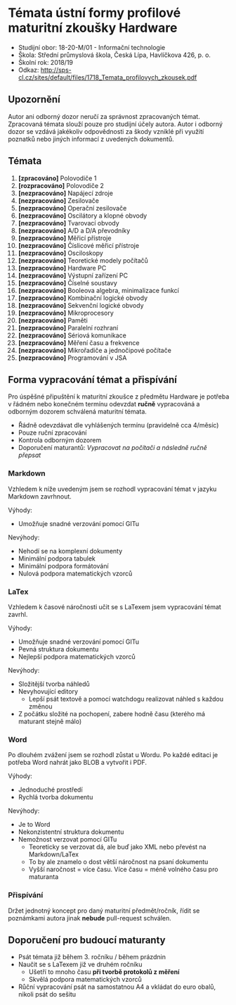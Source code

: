 # Témata ústní formy profilové maturitní zkoušky Hardware 
- Studijní obor: 18-20-M/01 - Informační technologie
- Škola: Střední průmyslová škola, Česká Lípa, Havlíčkova 426, p. o.
- Školní rok: 2018/19
- Odkaz: http://sps-cl.cz/sites/default/files/1718_Temata_profilovych_zkousek.pdf

## Upozornění
Autor ani odborný dozor neručí za správnost zpracovaných témat. Zpracovaná témata slouží pouze pro studijní účely autora. Autor i odborný dozor se vzdává jakékoliv odpovědnosti za škody vzniklé při využití poznatků nebo jiných informací z uvedených dokumentů.

## Témata
1. **[zpracováno]** Polovodiče 1
2. **[rozpracováno]** Polovodiče 2
3. **[nezpracováno]** Napájecí zdroje
4. **[nezpracováno]** Zesilovače
5. **[nezpracováno]** Operační zesilovače
6. **[nezpracováno]** Oscilátory a klopné obvody
7. **[nezpracováno]** Tvarovací obvody
8. **[nezpracováno]** A/D a D/A převodníky
9. **[nezpracováno]** Měřicí přístroje
10. **[nezpracováno]** Číslicové měřicí přístroje
11. **[nezpracováno]** Osciloskopy
12. **[nezpracováno]** Teoretické modely počítačů
13. **[nezpracováno]** Hardware PC
14. **[nezpracováno]** Výstupní zařízení PC
15. **[nezpracováno]** Číselné soustavy
16. **[nezpracováno]** Booleova algebra, minimalizace funkcí
17. **[nezpracováno]** Kombinační logické obvody
18. **[nezpracováno]** Sekvenční logické obvody
19. **[nezpracováno]** Mikroprocesory
20. **[nezpracováno]** Paměti
21. **[nezpracováno]** Paralelní rozhraní
22. **[nezpracováno]** Sériová komunikace
23. **[nezpracováno]** Měření času a frekvence
24. **[nezpracováno]** Mikrořadiče a jednočipové počítače
25. **[nezpracováno]** Programování v JSA

## Forma vypracování témat a přispívání
Pro úspěšné připuštění k maturitní zkoušce z předmětu Hardware je potřeba v řádném nebo konečném termínu odevzdat **ručně** vypracováná a odborným dozorem schválená maturitní témata.

- Řádně odevzdávat dle vyhlášených termínu (pravidelně cca 4/měsíc)
- Pouze ruční zpracování
- Kontrola odborným dozorem
- Doporučení maturantů: *Vypracovat na počítači a následně ručně přepsat*

### Markdown
Vzhledem k níže uvedeným jsem se rozhodl vypracování témat v jazyku Markdown zavrhnout.

Výhody:
- Umožňuje snadné verzování pomocí GITu

Nevýhody:
- Nehodí se na komplexní dokumenty
- Minimální podpora tabulek
- Minimální podpora formátování
- Nulová podpora matematických vzorců

### LaTex
Vzhledem k časové náročnosti učit se s LaTexem jsem vypracování témat zavrhl.

Výhody:
- Umožňuje snadné verzování pomocí GITu
- Pevná struktura dokumentu
- Nejlepší podpora matematických vzorců

Nevýhody:
- Složitější tvorba náhledů
- Nevyhovující editory
    - Lepší psát textově a pomocí watchdogu realizovat náhled s každou změnou
- Z počátku složité na pochopení, zabere hodně času (kterého má maturant stejně málo)

### Word
Po dlouhém zvážení jsem se rozhodl zůstat u Wordu. Po každé editaci je potřeba Word nahrát jako BLOB a vytvořit i PDF.

Výhody:
- Jednoduché prostředí
- Rychlá tvorba dokumentu

Nevýhody:
- Je to Word
- Nekonzistentní struktura dokumentu
- Nemožnost verzovat pomocí GITu
    - Teoreticky se verzovat dá, ale buď jako XML nebo převést na Markdown/LaTex
    - To by ale znamelo o dost větší náročnost na psaní dokumentu
    - Vyšší naročnost = více času. Více času = méně volného času pro maturanta

### Přispívání
Držet jednotný koncept pro daný maturitní předmět/ročník, řídit se poznámkami autora jinak **nebude** pull-request schválen.

## Doporučení pro budoucí maturanty
- Psát témata již během 3. ročníku / během prázdnin
- Naučit se s LaTexem již ve druhém ročníku
    - Ušetří to mnoho času **při tvorbě protokolů z měření**
    - Skvělá podpora matematických vzorců
- Růční vypracování psát na samostatnou A4 a vkládat do euro obalů, nikoli psát do sešitu
